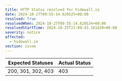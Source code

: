 ```yaml
---
title: HTTP Status resolved for hidewall.io
date: 2024-10-27T09:55:14.620525+00:00
resolved: True
resolvedWhen: 2024-10-27T09:55:14.620534+00:00
resolvedStartTime: 2024-10-25T21:09:43.161639+00:00
severity: notice
affected:
  - hidewall.io
section: issue
---
```


| Expected Statuses | Actual Status  |
|-------------------|----------------|
| 200, 301, 302, 403 | 403 |
